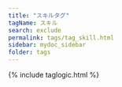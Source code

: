 ```yaml
---
title: "スキルタグ"
tagName: スキル
search: exclude
permalink: tags/tag_skill.html
sidebar: mydoc_sidebar
folder: tags
---
```

{% include taglogic.html %}
